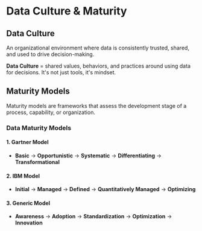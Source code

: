 # Data Culture & Maturity

## Data Culture
An organizational environment where data is consistently trusted, shared, and used to drive decision-making.

**Data Culture** = shared values, behaviors, and practices around using data for decisions. It's not just tools, it's mindset.

## Maturity Models
Maturity models are frameworks that assess the development stage of a process, capability, or organization.

### Data Maturity Models

#### 1. Gartner Model
- **Basic** → **Opportunistic** → **Systematic** → **Differentiating** → **Transformational**

#### 2. IBM Model
- **Initial** → **Managed** → **Defined** → **Quantitatively Managed** → **Optimizing**

#### 3. Generic Model
- **Awareness** → **Adoption** → **Standardization** → **Optimization** → **Innovation**
